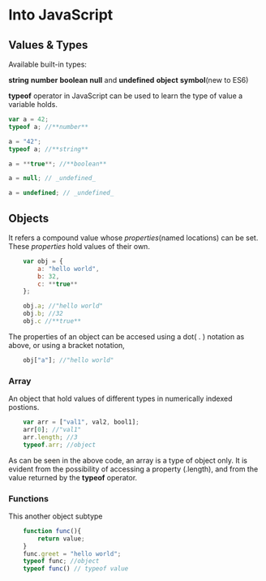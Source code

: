 # Into JavaScript

## Values & Types

Available built-in types:  

**string**
**number**
**boolean**
**null** and **undefined**
**object**
**symbol**(new to ES6)

**typeof** operator in JavaScript can be used to learn the type of value a variable holds.  
  
```javascript
var a = 42;
typeof a; //**number**

a = "42";
typeof a; //**string**

a = **true**; //**boolean**

a = null; // _undefined_

a = undefined; // _undefined_
```  
## Objects  

It refers a compound value whose _properties_(named locations) can be set. These _properties_ hold values of their own.  
  
```javascript
	var obj = {
		a: "hello world",
		b: 32,
		c: **true**
	};

	obj.a; //"hello world"
	obj.b; //32
	obj.c //**true**
```  
The properties of an object can be accesed using a dot( . ) notation as above, or using a bracket notation,  

```javascript
	obj["a"]; //"hello world"
```  

### Array  

An object that hold values of different types in numerically indexed postions.  

```javascript
	var arr = ["val1", val2, bool1];
	arr[0]; //"val1"
	arr.length; //3
	typeof.arr; //object
```  

As can be seen in the above code, an array is a type of object only. It is evident from the possibility of accessing a property (.length), and from
the value returned by the **typeof** operator.  

### Functions  

This another object subtype  

```javascript
	function func(){
		return value;
	}
	func.greet = "hello world";
	typeof func; //object
	typeof func() // typeof value
```  

